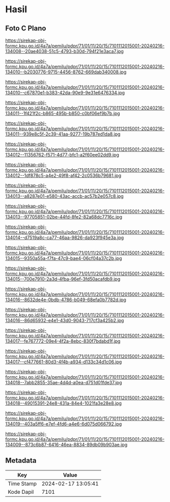 # Hasil

## Foto C Plano

https://sirekap-obj-formc.kpu.go.id/4a7a/pemilu/pdpr/71/01/11/20/15/7101112015001-20240216-134008--20ae4038-51c5-4793-b30d-794f21e3aca7.jpg

https://sirekap-obj-formc.kpu.go.id/4a7a/pemilu/pdpr/71/01/11/20/15/7101112015001-20240216-134010--b2030776-9715-4456-8762-669dab340008.jpg

https://sirekap-obj-formc.kpu.go.id/4a7a/pemilu/pdpr/71/01/11/20/15/7101112015001-20240216-134010--c67870e1-b383-42da-90e9-9e31e6476334.jpg

https://sirekap-obj-formc.kpu.go.id/4a7a/pemilu/pdpr/71/01/11/20/15/7101112015001-20240216-134011--1f421f2c-b865-495b-b850-c0bf06ef9b7b.jpg

https://sirekap-obj-formc.kpu.go.id/4a7a/pemilu/pdpr/71/01/11/20/15/7101112015001-20240216-134011--939e8c5f-2c39-41aa-9277-19b787ed1da8.jpg

https://sirekap-obj-formc.kpu.go.id/4a7a/pemilu/pdpr/71/01/11/20/15/7101112015001-20240216-134012--11356762-f571-4d77-bfc1-a2f60ee02dd9.jpg

https://sirekap-obj-formc.kpu.go.id/4a7a/pemilu/pdpr/71/01/11/20/15/7101112015001-20240216-134012--1df878c5-a4e2-49f8-af42-2c0536b79681.jpg

https://sirekap-obj-formc.kpu.go.id/4a7a/pemilu/pdpr/71/01/11/20/15/7101112015001-20240216-134013--a8287e01-e580-43ac-accb-ac57b2e057c8.jpg

https://sirekap-obj-formc.kpu.go.id/4a7a/pemilu/pdpr/71/01/11/20/15/7101112015001-20240216-134013--97705851-02be-44fd-8fe2-82a68dc7716c.jpg

https://sirekap-obj-formc.kpu.go.id/4a7a/pemilu/pdpr/71/01/11/20/15/7101112015001-20240216-134014--d7519a8c-ca77-46aa-9826-da923f945e3a.jpg

https://sirekap-obj-formc.kpu.go.id/4a7a/pemilu/pdpr/71/01/11/20/15/7101112015001-20240216-134015--9350a55a-f7fa-47c9-bae4-06cf04a37c2b.jpg

https://sirekap-obj-formc.kpu.go.id/4a7a/pemilu/pdpr/71/01/11/20/15/7101112015001-20240216-134015--700e7910-2a3d-4fba-96ef-3fd50acafdb9.jpg

https://sirekap-obj-formc.kpu.go.id/4a7a/pemilu/pdpr/71/01/11/20/15/7101112015001-20240216-134016--8632de4e-0bdb-4786-b049-68efa0b7782d.jpg

https://sirekap-obj-formc.kpu.go.id/4a7a/pemilu/pdpr/71/01/11/20/15/7101112015001-20240216-134016--86d65932-e4e1-43d0-9043-717cf3a425b2.jpg

https://sirekap-obj-formc.kpu.go.id/4a7a/pemilu/pdpr/71/01/11/20/15/7101112015001-20240216-134017--fe767772-09e4-4f2a-8ebc-830f7bdabd1f.jpg

https://sirekap-obj-formc.kpu.go.id/4a7a/pemilu/pdpr/71/01/11/20/15/7101112015001-20240216-134017--cf477661-80d3-4f4b-a934-d133c34d1c06.jpg

https://sirekap-obj-formc.kpu.go.id/4a7a/pemilu/pdpr/71/01/11/20/15/7101112015001-20240216-134018--7abb2855-35ae-4d4d-a0ea-d751d01fde37.jpg

https://sirekap-obj-formc.kpu.go.id/4a7a/pemilu/pdpr/71/01/11/20/15/7101112015001-20240216-134018--49015391-24e8-431a-84e4-1021fa3e28e8.jpg

https://sirekap-obj-formc.kpu.go.id/4a7a/pemilu/pdpr/71/01/11/20/15/7101112015001-20240216-134019--403a5ff6-e7ef-4fd6-a4e6-6d075d066792.jpg

https://sirekap-obj-formc.kpu.go.id/4a7a/pemilu/pdpr/71/01/11/20/15/7101112015001-20240216-134009--873c6b87-6416-46ea-8834-89db09b903ae.jpg


## Metadata

| Key        | Value               |
| ---------- | ------------------- |
| Time Stamp | 2024-02-17 13:05:41 |
| Kode Dapil | 7101                |



